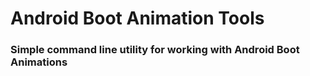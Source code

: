 # Android Boot Animation Tools

### Simple command line utility for working with Android Boot Animations